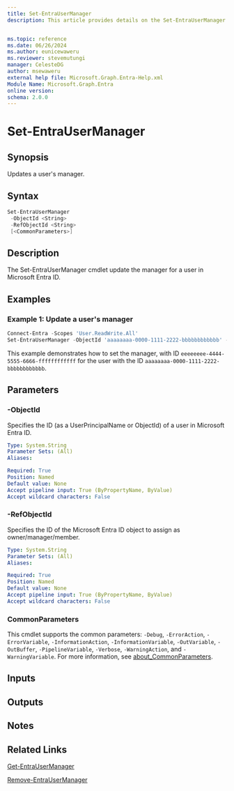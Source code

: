 ```yaml
---
title: Set-EntraUserManager
description: This article provides details on the Set-EntraUserManager command.


ms.topic: reference
ms.date: 06/26/2024
ms.author: eunicewaweru
ms.reviewer: stevemutungi
manager: CelesteDG
author: msewaweru
external help file: Microsoft.Graph.Entra-Help.xml
Module Name: Microsoft.Graph.Entra
online version:
schema: 2.0.0
---
```


# Set-EntraUserManager

## Synopsis

Updates a user's manager.

## Syntax

```powershell
Set-EntraUserManager 
 -ObjectId <String> 
 -RefObjectId <String> 
 [<CommonParameters>]
```

## Description

The Set-EntraUserManager cmdlet update the manager for a user in Microsoft Entra ID.

## Examples

### Example 1: Update a user's manager

```powershell
Connect-Entra -Scopes 'User.ReadWrite.All'
Set-EntraUserManager -ObjectId 'aaaaaaaa-0000-1111-2222-bbbbbbbbbbbb' -RefObjectId 'eeeeeeee-4444-5555-6666-ffffffffffff'
```

This example demonstrates how to set the manager, with ID `eeeeeeee-4444-5555-6666-ffffffffffff` for the user with the ID `aaaaaaaa-0000-1111-2222-bbbbbbbbbbbb`.

## Parameters

### -ObjectId

Specifies the ID (as a UserPrincipalName or ObjectId) of a user in Microsoft Entra ID.

```yaml
Type: System.String
Parameter Sets: (All)
Aliases:

Required: True
Position: Named
Default value: None
Accept pipeline input: True (ByPropertyName, ByValue)
Accept wildcard characters: False
```

### -RefObjectId

Specifies the ID of the Microsoft Entra ID object to assign as owner/manager/member.

```yaml
Type: System.String
Parameter Sets: (All)
Aliases:

Required: True
Position: Named
Default value: None
Accept pipeline input: True (ByPropertyName, ByValue)
Accept wildcard characters: False
```

### CommonParameters

This cmdlet supports the common parameters: `-Debug`, `-ErrorAction`, `-ErrorVariable`, `-InformationAction`, `-InformationVariable`, `-OutVariable`, `-OutBuffer`, `-PipelineVariable`, `-Verbose`, `-WarningAction`, and `-WarningVariable`. For more information, see [about_CommonParameters](https://go.microsoft.com/fwlink/?LinkID=113216).

## Inputs

## Outputs

## Notes

## Related Links

[Get-EntraUserManager](Get-EntraUserManager.md)

[Remove-EntraUserManager](Remove-EntraUserManager.md)
